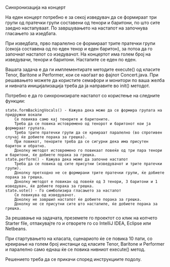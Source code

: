 Синхронизација на концерт

На еден концерт потребно е за секој изведувач да се формираат три групи од пратечки групи составени од тенори и баритони, по што сите заедно настапуваат. По завршувањето на настапот на започнува гласањето за изедбата.

При изведбата, прво паралелно се формираат трите пратечки групи (секоја составена од по еден тенор и еден баритон), за потоа да го започнат настапот со изедувачот. На концертот има голем број на изведувачи, тенори и баритони. Настапите се еден по еден.

Вашата задача е да ги имплементирате методите execute() од класите Tenor, Baritone и Performer, кои се наоѓаат во фајлот Concert.java. При решавањето можете да користите семафори и монитори по ваша желба и нивната иницијализација треба да ја направите во init() методот.

Потребно е да го синхронизирате настапот со користење на следните функции:

    state.formBackingVocals() - Кажува дека може да се формира групата на придружни вокали
        Се повиква само кај тенорите и баритоните.
        Треба да се повика истовремено од тенорот и баритонот кои ја формираат групата.
        Треба трите пратечки групи да се креираат паралелно (во спротивен случај ќе добиете порака за грешка).
        При повикот, тенорите треба да се сигурни дека има присутен баритон и обратно.
        Доколку методот истовремено го повикаат повеќе од три пара тенори и баритони, ќе добиете порака за грешка.
    state.perform() - Кажува дека може да започне настапот
        Треба да се повика од сите присутни (изведувачот и трите пратечки групи).
        Доколку претходно не се формирани трите пратечки групи, ќе добиете порака за грешка.
        Доколку методот е повикан од повеќе од 3 тенори, 3 баритони и 1 изведувач, ќе добиете порака за грешка.
    state.vote() - Го симболизира гласањето за настапот
        Се повикува од изведувачот.
        Доколку не завршил настапот ќе добиете порака за грешка.
        Доколку не се присутни сите што настапиле, ќе добиете порака за грешка.

За решавање на задачата, преземете го проектот со клик на копчето Starter file, отпакувајте го и отворете го со IntelliJ IDEA, Eclipse или Netbeans.

При стартувањето на класата, сценариото ќе се повика 10 пати, со креирање на голем број инстанци од класите Tenor, Baritone и Performer и паралелно само еднаш ќе се повика нивниот execute() метод.

Решението треба да се прикачи според инструкциите подолу.